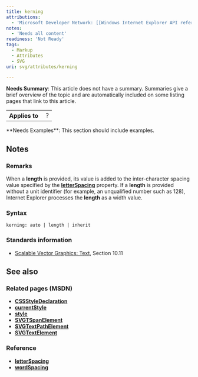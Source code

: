 ```yaml
---
title: kerning
attributions:
  - 'Microsoft Developer Network: [[Windows Internet Explorer API reference](http://msdn.microsoft.com/en-us/library/ie/hh828809%28v=vs.85%29.aspx) Article]'
notes:
  - 'Needs all content'
readiness: 'Not Ready'
tags:
  - Markup
  - Attributes
  - SVG
uri: svg/attributes/kerning

---
```

**Needs Summary**: This article does not have a summary. Summaries give a brief overview of the topic and are automatically included on some listing pages that link to this article.

<table class="wikitable">
<tr>
<th>
Applies to

</th>
<td>
 ?

</td>
</tr>
</table>
**Needs Examples**: This section should include examples.

## <span>Notes</span>

### <span>Remarks</span>

When a **length** is provided, its value is added to the inter-character spacing value specified by the [**letterSpacing**](/css/properties/letter-spacing) property. If a **length** is provided without a unit identifier (for example, an unqualified number such as 128), Internet Explorer processes the **length** as a width value.

### <span>Syntax</span>

    kerning: auto | length | inherit

### <span>Standards information</span>

-   [Scalable Vector Graphics: Text](http://go.microsoft.com/fwlink/p/?linkid=199818), Section 10.11

## <span>See also</span>

### <span>Related pages (MSDN)</span>

-   [**CSSStyleDeclaration**](/css/cssom/CSSStyleDeclaration/CSSStyleDeclaration)
-   [**currentStyle**](/css/cssom/currentStyle)
-   [**style**](/css/cssom/style)
-   [**SVGTSpanElement**](/svg/elements/tspan)
-   [**SVGTextPathElement**](/svg/elements/textPath)
-   [**SVGTextElement**](/svg/elements/text)

### <span>Reference</span>

-   [**letterSpacing**](/css/properties/letter-spacing)
-   [**wordSpacing**](/css/text/word-spacing/word-spacing)
